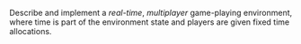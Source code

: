 

Describe and implement a *real-time*,
*multiplayer* game-playing environment, where time is part
of the environment state and players are given fixed time allocations.

